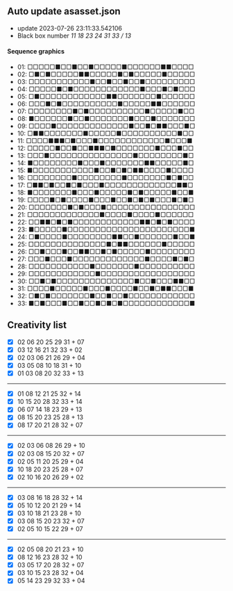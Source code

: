 ## Auto update asasset.json

* update 2023-07-26 23:11:33.542106
* Black box number _11 18 23 24 31 33 / 13_
#### Sequence graphics

* 01: □□□□□■□□■□□■□□□□□■□□□□□□■■□□□□
* 02: □■□■□□□□□■■□□□□□■□■□□□□□■□□□□□
* 03: □□□□□□□□□□□■□□■□□■□□■□□□□□□□□□
* 04: □□□□□■□■□□□□□□□□□□□□■□□□■□■□□□
* 05: □■□□□□□□□□□□□□■■□□□□□□□■□□□□□□
* 06: □□□■□■□□□□□□□□□□■□□□□□■■□□□□□□
* 07: □□□□□□□□■□■□□□□□□□□□□■□□□□□■□□
* 08: ■□□□□□□■□□■□□□□□□□■□□□■□□□□□□□
* 09: □□□□■□□□□□□□□□□□□□■□□■□■■□□□■□
* 10: □■■□□□□□□□■□□□□□■□□□□□□□□□□■□□
* 11: □□□□■■■□■□□□■□□□□□□□□□□□□■□□□■
* 12: □□□□□■□□■□□■■■□■□□□□□□□■□□□■□□
* 13: □□□■□□□□□□□□□□□□□□□■□□□□□□□□■□
* 14: ■□□□□□□□□■□□□■□□□□□□□■■□□□□□■□
* 15: ■□□□□□□□□□□□■□□■□■□■■□□□□■□□□□
* 16: □□□□□□□□■□□□□□□□□■□□□□□□□■□■□□
* 17: □■■□■□□■□■□□□■□□□□□□□□□□□□□■■□
* 18: ■□□□□□□□■□□□■□□□□□■□■□□□□□■□□■
* 19: □□□□■□■□□□□■□□□■□□■□■□■□□□■□■□
* 20: □□□□□□□■□■□□□■□□□□□□□□□□□□□□□□
* 21: □□□□□□□□□□□□□■□□□□■□□□□■□□□□□□
* 22: □□■■□■□■□□□□□□□□□□□□■■□■□■□□□□
* 23: ■□□□□□■□□□□□□□□□□□□□□□□□□□□□□■
* 24: □■□□□□■□□□□□□□□■■□□■□□□□□□■□□■
* 25: □□□□□□□□□□□□□□■□■■□□□□□□■□□□□□
* 26: □□■□□□■□□■■□□■□■□□□□□■□□□□□□□□
* 27: □□□■□□□■□□□□□□□□□□□□□■□□□□■□■□
* 28: □□□□□□□□□□□■□□□□□□□■□□□□□□□□□□
* 29: □□□□□□□□□□□□■□□□□□□□□□□□□□□□□□
* 30: □□■□■□□□□□□□□□□□□□□■□□■□□□■■□□
* 31: □□□□■□□□□□■□□□■□□□□■□□■□■■□□□■
* 32: □■□■□□□□□□□■□□■□□■□□□□□□□□□□□□
* 33: ■□■□□□■□□■□□■□■□■□□□□□□□□□□□□■
## Creativity list

- [x] 02 06 20 25 29 31 + 07
- [x] 03 12 16 21 32 33 + 02
- [x] 02 03 06 21 26 29 + 04
- [x] 03 05 08 10 18 31 + 10
- [x] 01 03 08 20 32 33 + 13
***
- [x] 01 08 12 21 25 32 + 14
- [x] 10 15 20 28 32 33 + 14
- [x] 06 07 14 18 23 29 + 13
- [x] 08 15 20 23 25 28 + 13
- [x] 08 17 20 21 28 32 + 07
***
- [x] 02 03 06 08 26 29 + 10
- [x] 02 03 08 15 20 32 + 07
- [x] 02 05 11 20 25 29 + 04
- [x] 10 18 20 23 25 28 + 07
- [x] 02 10 16 20 26 29 + 02
***
- [x] 03 08 16 18 28 32 + 14
- [x] 05 10 12 20 21 29 + 14
- [x] 03 10 18 21 23 28 + 10
- [x] 03 08 15 20 23 32 + 07
- [x] 02 05 10 15 22 29 + 07
***
- [x] 02 05 08 20 21 23 + 10
- [x] 08 12 16 23 28 32 + 10
- [x] 03 05 17 20 28 32 + 07
- [x] 03 10 15 23 28 32 + 04
- [x] 05 14 23 29 32 33 + 04
